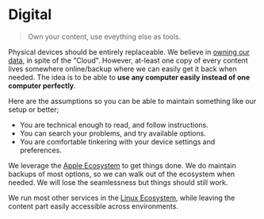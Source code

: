 # Digital

> Own your content, use eveything else as tools.

Physical devices should be entirely replaceable. We believe in [owning our data](/backup/local-first-software.pdf), in spite of the "Cloud". However, at-least one copy of every content lives somewhere online/backup where we can easily get it back when needed. The idea is to be able to __use any computer easily instead of one computer perfectly__.

Here are the assumptions so you can be able to maintain something like our setup or better;

- You are technical enough to read, and follow instructions.
- You can search your problems, and try available options.
- You are comfortable tinkering with your device settings and preferences.

We leverage the [Apple Ecosystem](/digital/apple/) to get things done. We do maintain backups of most options, so we can walk out of the ecosystem when needed. We will lose the seamlessness but things should still work.

We run most other services in the [Linux Ecosystem](/digital/linux/), while leaving the content part easily accessible across environments.